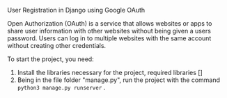 User Registration in Django using Google OAuth

Open Authorization (OAuth) is a service that allows websites or apps to share user information with other websites 
without being given a users password. Users can log in to multiple websites with the same account without creating other credentials.



To start the project, you need:

1. Install the libraries necessary for the project, required libraries []
2. Being in the file folder "manage.py", run the project with the command  `python3 manage.py runserver` .
